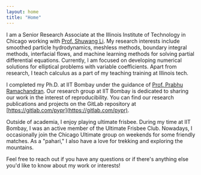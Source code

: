```yaml
---
layout: home
title: "Home"
---
```


I am a Senior Research Associate at the Illinois Institute of Technology in
Chicago working with [Prof. Shuwang
Li](http://www.math.iit.edu/~sli/Site/Welcome.html). My research interests
include smoothed particle hydrodynamics, meshless methods, boundary
integral methods, interfacial flows, and machine learning methods for
solving partial differential equations. Currently, I am focused on
developing numerical solutions for elliptical problems with variable
coefficients. Apart from research, I teach calculus as a part of my
teaching training at Illinois tech.

I completed my Ph.D. at IIT Bombay under the guidance of [Prof. Prabhu
Ramachandran](https://www.aero.iitb.ac.in/~prabhu/). Our research group at
IIT Bombay is dedicated to sharing our work in the interest of
reproducibility. You can find our research publications and projects on the
GitLab repository at [https://gitlab.com/pypr](https://gitlab.com/pypr).

Outside of academia, I enjoy playing ultimate frisbee. During my time at
IIT Bombay, I was an active member of the Ultimate Frisbee Club. Nowadays,
I occasionally join the Chicago Ultimate group on weekends for some
friendly matches. As a "pahari," I also have a love for trekking and
exploring the mountains.

Feel free to reach out if you have any questions or if there's anything
else you'd like to know about my work or interests!